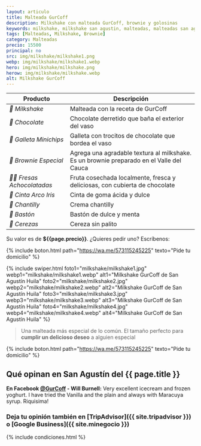 ```yaml
---
layout: articulo
title: Malteada GurCoff
description: Milkshake con malteada GurCoff, brownie y golosinas
keywords: milkshake, milkshake san agustin, malteadas, malteadas san agustin
tags: [Malteadas, Milkshake, Brownie]
category: Malteadas
precio: 15500
principal: no
src: img/milkshake/milkshake1.png
webp: img/milkshake/milkshake1.webp
hero: img/milkshake/milkshake.png
herow: img/milkshake/milkshake.webp
alt: Milkshake GurCoff
---
```

| Producto | Descripción |
| ----------- | ------ |
| *🥤 Milkshake* | Malteada con la receta de GurCoff |
| *🍫 Chocolate* | Chocolate derretido que baña el exterior del vaso |
| *🍪 Galleta Minichips* | Galleta con trocitos de chocolate que bordea el vaso |
| *🥮 Brownie Especial* | Agrega una agradable textura al milkshake. Es un brownie preparado en el Valle del Cauca |
| *🍓🍫 Fresas Achocolatadas* | Fruta cosechada localmente, fresca y deliciosas, con cubierta de chocolate |
| *🌈 Cinta Arco Iris* | Cinta de goma ácida y dulce |
| *🧁 Chantilly* | Crema chantilly |
| *🍭 Bastón* | Bastón de dulce y menta |
| *🍒 Cerezas* | Cereza sin palito |

Su valor es de **${{page.precio}}**. ¿Quieres pedir uno? Escríbenos:

{% include boton.html path="https://wa.me/573115245225" texto="Pide tu domicilio" %}

{% include swiper.html foto1="milkshake/milkshake1.jpg" webp1="milkshake/milkshake1.webp" alt1="Milkshake GurCoff de San Agustín Huila" foto2="milkshake/milkshake2.jpg" webp2="milkshake/milkshake2.webp" alt2="Milkshake GurCoff de San Agustín Huila" foto3="milkshake/milkshake3.jpg" webp3="milkshake/milkshake3.webp" alt3="Milkshake GurCoff de San Agustín Huila" foto4="milkshake/milkshake4.jpg" webp4="milkshake/milkshake4.webp" alt4="Milkshake GurCoff de San Agustín Huila" %}

>Una malteada más especial de lo común. El tamaño perfecto para **cumplir un delicioso deseo** a alguien especial

{% include boton.html path="https://wa.me/573115245225" texto="Pide tu domicilio" %}

## Qué opinan en San Agustín del {{ page.title }}

**En Facebook [@GurCoff]({{site.facebook}}) - Will Burnell:** Very excellent icecream and frozen yoghurt. I have tried the Vanilla and the plain and always with Maracuya syrup. Riquisima!

### Deja tu opinión también en [TripAdvisor]({{ site.tripadvisor }}) o [Google Business]({{ site.minegocio }})

{% include condiciones.html %}
